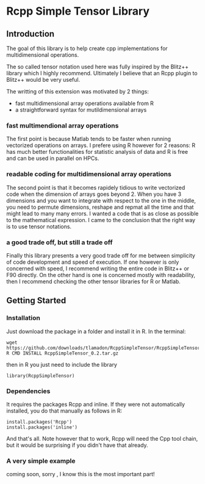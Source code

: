 Rcpp Simple Tensor Library
==========================

Introduction
------------

The goal of this library is to help create
cpp implementations for multidimensional 
operations. 

The so called tensor notation used here
was fully inspired by the Blitz++ library which I 
highly recommend. Ultimately I believe that an Rcpp
plugin to Blitz++ would be very useful.

The writting of this extension was motivated by 2 things:

 - fast multidimensional array operations available from R
 - a straightforward syntax for mutildimensional arrays

### fast multimendional array operations

The first point is because Matlab tends to be faster
when running vectorized operations on arrays. I prefere using R 
however for 2 reasons: R has much better functionalities for
statistic analysis of data and R is free and can be used 
in parallel on HPCs.

### readable coding for multidimensional array operations 

The second point is that it becomes rapidely tidious to 
write vectorized code when the dimension of arrays goes beyond 2.
When you have 3 dimensions and you want to integrate with respect
to the one in the middle, you need to permute dimensions, reshape and 
repmat all the time and that might lead to many many errors. I wanted
a code that is as close as possible to the mathematical expression. 
I came to the conclusion that the right way is to use tensor notations.

### a good trade off, but still a trade off

Finally this library presents a very good trade off for me
between simplicity of code development and speed 
of execution. If one however is only concerned with speed, 
I recommend writing the entire code in Blitz++ or F90 directly.
On the other hand is one is concerned mostly with readability, then I 
recommend checking the other tensor libraries for R or Matlab.

Getting Started
---------------

### Installation

Just download the package in a folder and install it in R. In the terminal:

    wget https://github.com/downloads/tlamadon/RcppSimpleTensor/RcppSimpleTensor_0.2.tar.gz
    R CMD INSTALL RcppSimpleTensor_0.2.tar.gz

then in R you just need to include the library

    library(RcppSimpleTensor)


### Dependencies

It requires the packages Rcpp and inline. If they were not automatically installed, you do that manually as follows in R:

    install.packages('Rcpp')
    install.packages('inline')

And that's all. Note however that to work, Rcpp will need the Cpp tool chain, but it would be surprising if you didn't have that already. 

### A very simple example

coming soon, sorry , I know this is the most important part!




